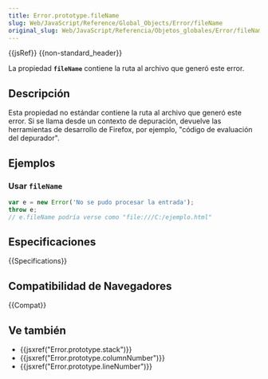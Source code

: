 ```yaml
---
title: Error.prototype.fileName
slug: Web/JavaScript/Reference/Global_Objects/Error/fileName
original_slug: Web/JavaScript/Referencia/Objetos_globales/Error/fileName
---
```


{{jsRef}} {{non-standard_header}}

La propiedad **`fileName`** contiene la ruta al archivo que generó este error.

## Descripción

Esta propiedad no estándar contiene la ruta al archivo que generó este error. Si se llama desde un contexto de depuración, devuelve las herramientas de desarrollo de Firefox, por ejemplo, "código de evaluación del depurador".

## Ejemplos

### Usar `fileName`

```js
var e = new Error('No se pudo procesar la entrada');
throw e;
// e.fileName podría verse como "file:///C:/ejemplo.html"
```

## Especificaciones

{{Specifications}}

## Compatibilidad de Navegadores

{{Compat}}

## Ve también

- {{jsxref("Error.prototype.stack")}}
- {{jsxref("Error.prototype.columnNumber")}}
- {{jsxref("Error.prototype.lineNumber")}}
